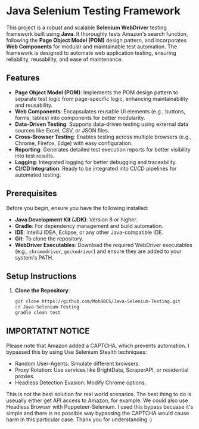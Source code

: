 # Java Selenium Testing Framework

This project is a robust and scalable **Selenium WebDriver** testing framework built using **Java**. It thoroughly tests Amazon's search function, following the **Page Object Model (POM)** design pattern, and incorporates **Web Components** for modular and maintainable test automation. The framework is designed to automate web application testing, ensuring reliability, reusability, and ease of maintenance.

## Features

- **Page Object Model (POM)**: Implements the POM design pattern to separate test logic from page-specific logic, enhancing maintainability and reusability.
- **Web Components**: Encapsulates reusable UI elements (e.g., buttons, forms, tables) into components for better modularity.
- **Data-Driven Testing**: Supports data-driven testing using external data sources like Excel, CSV, or JSON files.
- **Cross-Browser Testing**: Enables testing across multiple browsers (e.g., Chrome, Firefox, Edge) with easy configuration.
- **Reporting**: Generates detailed test execution reports for better visibility into test results.
- **Logging**: Integrated logging for better debugging and traceability.
- **CI/CD Integration**: Ready to be integrated into CI/CD pipelines for automated testing.

## Prerequisites

Before you begin, ensure you have the following installed:

- **Java Development Kit (JDK)**: Version 8 or higher.
- **Gradle**: For dependency management and build automation.
- **IDE**: IntelliJ IDEA, Eclipse, or any other Java-compatible IDE.
- **Git**: To clone the repository.
- **WebDriver Executables**: Download the required WebDriver executables (e.g., `chromedriver`, `geckodriver`) and ensure they are added to your system's PATH.

## Setup Instructions

1. **Clone the Repository**:
   ```bash
   git clone https://github.com/Moh88CS/Java-Selenium-Testing.git
   cd Java-Selenium-Testing
   gradle clean test

## IMPORTATNT NOTICE
Please note that Amazon added a CAPTCHA, which prevents automation. I bypassed this by using Use Selenium Stealth techniques:
- Random User-Agents: Simulate different browsers.
- Proxy Rotation: Use services like BrightData, ScraperAPI, or residential proxies.
- Headless Detection Evasion: Modify Chrome options.

This is not the best solution for real world scenarios. The best thing to do is useually either get API access to Amazon, for example. We could also use Headless Browser with Puppeteer-Selenium. I used this bypass becuase it's simple and there is no possible way bypassing the CAPTCHA would cause harm in this particular case. Thank you for understanding :)


